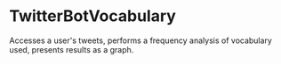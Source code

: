 # TwitterBotVocabulary
Accesses a user's tweets, performs a frequency analysis of vocabulary used, presents results as a graph.
